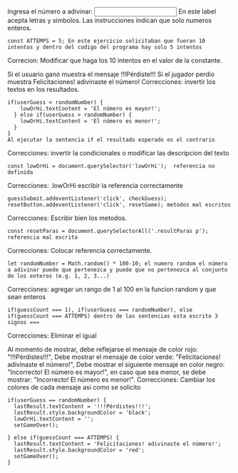 <label for="guessField">Ingresa el número a adivinar: </label><input type="text" id="guessField" class="guessField">
En este label acepta letras y simbolos. Las instrucciones indican que solo numeros enteros.
	
    const ATTEMPS = 5; En este ejercicio solicitaban que fueran 10 intentos y dentro del codigo del programa hay solo 5 intentos
Correcion: Modificar que haga los 10 intentos en el valor de la constante.

Si el usuario ganó muestra el mensaje !!!Pérdiste!!! 
		Si el jugador perdio muestra Felicitaciones! adivinaste el número!
Correcciones: invertir los textos en los resultados.

    if(userGuess < randomNumber) {
        lowOrHi.textContent = 'El número es mayor!';
      } else if(userGuess > randomNumber) {
        lowOrHi.textContent = 'El número es menor!';
      }
    }
    Al ejecutar la sentencia if el resultado esperado es el contrario
Correcciones: invertir la condicionales o modificar las descripcion del texto

	const lowOrHi = document.querySelector('lowOrHi');  referencia no definida
Correcciones: .lowOrHi escribir la referencia correctamente

	guessSubmit.addeventListener('click', checkGuess); resetButton.addeventListener('click', resetGame); metodos mal escritos
Correcciones: Escribir bien los metodos.

	const resetParas = document.querySelectorAll('.resultParas p'); referencia mal escrita
Correcciones: Colocar referencia correctamente.

	let randomNumber = Math.random() * 100-10; el numero random el número a adivinar puede que pertenezca y puede que no pertenezca al conjunto de los enteros (e.g. 1, 2, 3...)
Correcciones: agregar un rango de 1 al 100 en la funcion random y que sean enteros

	if(guessCount === 1), if(userGuess === randomNumber), else if(guessCount === ATTEMPS) dentro de las sentencias esta escrito 3 signos ===
Correcciones: Eliminar el igual

 Al momento de mostrar, debe reflejarse el mensaje de color rojo: "!!!Pérdistes!!!",
            Debe mostrar el mensaje de color verde: "Felicitaciones! adivinaste el número!", 
			Debe mostrar el siguiente mensaje en color negro: "Incorrecto! El número es mayor!", 
			en caso que sea menor, se debe mostrar: "Incorrecto! El número es menor!".
Correcciones: Cambiar los colores de cada mensaje asi como se solicito
	  
    if(userGuess == randomNumber) {
      lastResult.textContent = '!!!Pérdistes!!!';
      lastResult.style.backgroundColor = 'black';
      lowOrHi.textContent = '';
      setGameOver(); 
	  
    } else if(guessCount === ATTEMPS) {
      lastResult.textContent = 'Felicitaciones! adivinaste el número!';
      lastResult.style.backgroundColor = 'red';
      setGameOver();
    }
			
